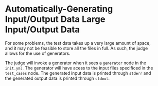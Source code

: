 # Automatically-Generating Input/Output Data Large Input/Output Data

For some problems, the test data takes up a very large amount of space, and it may not be feasible to store all the files in full. As such, the judge allows for the use of generators.

The judge will invoke a generator when it sees a `generator` node in the `init.yml`. The generator will have acess to the input files specificed in the `test_cases` node. The generated input data is printed through `stderr` and the generated output data is printed through `stdout`.

